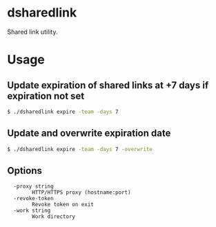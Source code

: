 # dsharedlink

Shared link utility.

# Usage

## Update expiration of shared links at +7 days if expiration not set

```sh
$ ./dsharedlink expire -team -days 7
```

## Update and overwrite expiration date

```sh
$ ./dsharedlink expire -team -days 7 -overwrite
```

## Options

```
  -proxy string
    	HTTP/HTTPS proxy (hostname:port)
  -revoke-token
    	Revoke token on exit
  -work string
    	Work directory
```

